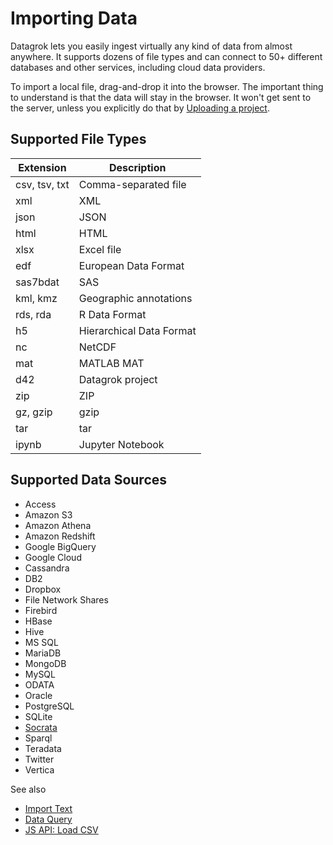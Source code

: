 <!-- TITLE: Importing Data -->
<!-- SUBTITLE: -->

# Importing Data

Datagrok lets you easily ingest virtually any kind of data from almost anywhere. 
It supports dozens of file types and can connect to 50+ different databases and
other services, including cloud data providers.

To import a local file, drag-and-drop it into the browser. The important thing
to understand is that the data will stay in the browser. It won't get sent to 
the server, unless you explicitly do that by [Uploading a project](../entities/project.md#uploading-a-project).

## Supported File Types

| Extension     | Description          | 
|---------------|----------------------|
| csv, tsv, txt | Comma-separated file |
| xml           | XML                  |
| json          | JSON                 |
| html          | HTML                 |
| xlsx          | Excel file           |
| edf           | European Data Format |
| sas7bdat      | SAS                  |
| kml, kmz      | Geographic annotations |
| rds, rda      | R Data Format        |
| h5            | Hierarchical Data Format |
| nc            | NetCDF               |
| mat           | MATLAB MAT           |
| d42           | Datagrok project     |
| zip           | ZIP                  |
| gz, gzip      | gzip                 |
| tar           | tar                  |
| ipynb         | Jupyter Notebook     |


## Supported Data Sources

* Access
* Amazon S3
* Amazon Athena
* Amazon Redshift
* Google BigQuery
* Google Cloud
* Cassandra
* DB2
* Dropbox
* File Network Shares
* Firebird
* HBase
* Hive
* MS SQL
* MariaDB
* MongoDB
* MySQL
* ODATA
* Oracle
* PostgreSQL
* SQLite
* [Socrata](../dialogs/edit-socrata-query.md)
* Sparql
* Teradata
* Twitter
* Vertica


See also
* [Import Text](../dialogs/import-text.md)
* [Data Query](../entities/data-query.md)
* [JS API: Load CSV](https://public.datagrok.ai/js/samples/data-access/load-csv)